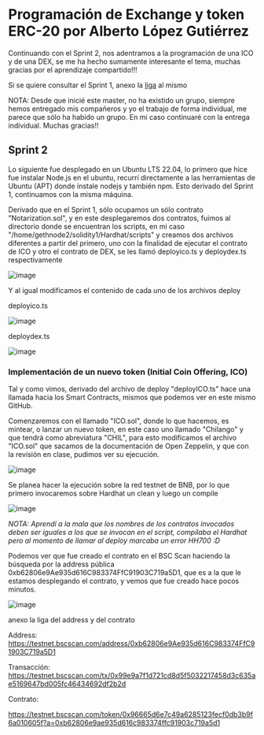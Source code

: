 # Programación de Exchange y token ERC-20 por Alberto López Gutiérrez

Continuando con el Sprint 2, nos adentramos a la programación de una ICO y de una DEX, se me ha hecho sumamente interesante el tema, muchas gracias por el aprendizaje compartido!!!

Si se quiere consultar el Sprint 1, anexo la [liga](https://github.com/alopez2003/solidity1) al mismo

NOTA: Desde que inicié este master, no ha existido un grupo, siempre hemos entregado mis compañeros y yo el trabajo de forma individual, me parece que sólo ha habido un grupo. En mi caso continuaré con la entrega individual. Muchas gracias!!

## Sprint 2

Lo siguiente fue desplegado en un Ubuntu LTS 22.04, lo primero que hice fue instalar Node.js en el ubuntu, recurrí directamente a las herramientas de Ubuntu (APT) donde instale nodejs y también npm. Esto derivado del Sprint 1, continuamos con la misma máquina.

Derivado que en el Sprint 1, sólo ocupamos un sólo contrato "Notarization.sol", y en este desplegaremos dos contratos, fuimos al directorio donde se encuentran los scripts, en mi caso "/home/gethnode2/solidity1/Hardhat/scripts" y creamos dos archivos diferentes a partir del primero, uno con la finalidad de ejecutar el contrato de ICO y otro el contrato de DEX, se les llamó deployico.ts y deploydex.ts respectivamente

![image](https://github.com/alopez2003/exchytoken/assets/67942268/339595d2-9273-44a1-96aa-46e05bb1a7ad)

Y al igual modificamos el contenido de cada uno de los archivos deploy

deployico.ts

![image](https://github.com/alopez2003/exchytoken/assets/67942268/26006634-ed2e-4391-a828-52dd07924f60)

deploydex.ts

![image](https://github.com/alopez2003/exchytoken/assets/67942268/cd3456bd-ec63-4f30-82be-9e039a9cf612)


### Implementación de un nuevo token (Initial Coin Offering, ICO)

Tal y como vimos, derivado del archivo de deploy "deployICO.ts" hace una llamada hacia los Smart Contracts, mismos que podemos ver en este mismo GitHub.

Comenzaremos con el llamado "ICO.sol", donde lo que hacemos, es mintear, o lanzar un nuevo token, en este caso uno llamado "Chilango" y que tendrá como abreviatura "CHIL", para esto modificamos el archivo "ICO.sol" que sacamos de la documentación de Open Zeppelin, y que con la revisión en clase, pudimos ver su ejecución.

![image](https://github.com/alopez2003/exchytoken/assets/67942268/e6572033-ef90-4979-a553-ff5bed6fddbf)

Se planea hacer la ejecución sobre la red testnet de BNB, por lo que primero invocaremos sobre Hardhat un clean y luego un compile

![image](https://github.com/alopez2003/exchytoken/assets/67942268/13f4402d-f7c6-4404-8efa-5d829c2f5bae)

_NOTA: Aprendí a la mala que los nombres de los contratos invocados deben ser iguales a los que se invocan en el script, compilaba el Hardhat pero al momento de llamar al deploy marcaba un error HH700 :D_


Podemos ver que fue creado el contrato en el BSC Scan haciendo la búsqueda por la address pública 0xb62806e9Ae935d616C983374FfC91903C719a5D1, que es a la que le estamos desplegando el contrato, y vemos que fue creado hace pocos minutos.

![image](https://github.com/alopez2003/exchytoken/assets/67942268/4a8a35c6-6615-49b6-a58f-8492a4de3a77)

anexo la liga del address y del contrato

Address:
https://testnet.bscscan.com/address/0xb62806e9Ae935d616C983374FfC91903C719a5D1

Transacción:
https://testnet.bscscan.com/tx/0x99e9a7f1d721cd8d5f5032217458d3c635ae5169647bd005fc46434692df2b2d

Contrato:

https://testnet.bscscan.com/token/0x96665d6e7c49a6285123fecf0db3b9f6a010605f?a=0xb62806e9ae935d616c983374ffc91903c719a5d1

